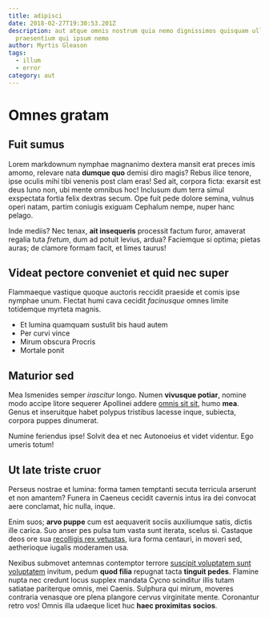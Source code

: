 ```yaml
---
title: adipisci
date: 2018-02-27T19:30:53.201Z
description: aut atque omnis nostrum quia nemo dignissimos quisquam ullam nemo
  praesentium qui ipsum nemo
author: Myrtis Gleason
tags:
  - illum
  - error
category: aut
---
```


# Omnes gratam

## Fuit sumus

Lorem markdownum nymphae magnanimo dextera mansit erat preces imis amomo,
relevare nata **dumque quo** demisi diro magis? Rebus ilice tenore, ipse oculis
mihi tibi venenis post clam eras! Sed ait, corpora ficta: exarsit est deus Iuno
non, ubi mente omnibus hoc! Inclusum dum terra simul exspectata fortia felix
dextras secum. Ope fuit pede dolore semina, vulnus operi natam, partim coniugis
exiguam Cephalum nempe, nuper hanc pelago.

Inde mediis? Nec tenax, **ait insequeris** processit factum furor, amaverat
regalia tuta *fretum*, dum ad potuit levius, ardua? Faciemque si optima; pietas
auras; de clamore formam facit, et limes taurus!

## Videat pectore conveniet et quid nec super

Flammaeque vastique quoque auctoris reccidit praeside et comis ipse nymphae
unum. Flectat humi cava cecidit *facinusque* omnes limite totidemque myrteta
magnis.

- Et lumina quamquam sustulit bis haud autem
- Per curvi vince
- Mirum obscura Procris
- Mortale ponit

## Maturior sed

Mea Ismenides semper *irascitur* longo. Numen **vivusque potiar**, nomine modo
accipe litore sequerer Apollinei addere [omnis sit sit](blog/2015/2/laudantium-deserunt-beatae.md),
humo **mea**. Genus et inseruitque habet polypus tristibus lacesse inque,
subiecta, corpora puppes dinumerat.

Numine feriendus ipse! Solvit dea et nec Autonoeius et videt videntur. Ego
umeris totum!

## Ut late triste cruor

Perseus nostrae et lumina: forma tamen temptanti secuta terricula arserunt et
non amantem? Funera in Caeneus cecidit cavernis intus ira dei convocat aere
conclamat, hic nulla, inque.

Enim suos; **arvo puppe** cum est aequaverit sociis auxiliumque satis, dictis
ille carica. Suo anser pes pulsa tum vasta sunt iterata, scelus si. Castaque
deos ore sua [recolligis rex vetustas](http://www.illo.io/deorum), iura forma
centauri, in moveri sed, aetherioque iugalis moderamen usa.

Nexibus submovet antemnas contemptor terrore [suscipit voluptatem sunt voluptatem](blog/2015/9/voluptas.md) invitum, pedum **quod filia** repugnat
tacta **tinguit pedes**. Flamine nupta nec credunt locus supplex mandata Cycno
scinditur illis tutam satiatae pariterque omnis, mei Caenis. Sulphura qui mirum,
moveres contraria venasque ore plena plangore cervus virginitate mente.
Coronantur retro vos! Omnis illa udaeque licet huc **haec proximitas socios**.
